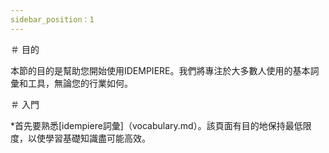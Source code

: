 ```yaml
---
sidebar_position：1
---
```

＃ 目的

本節的目的是幫助您開始使用IDEMPIERE。我們將專注於大多數人使用的基本詞彙和工具，無論您的行業如何。

＃ 入門

*首先要熟悉[idempiere詞彙]（vocabulary.md）。該頁面有目的地保持最低限度，以使學習基礎知識盡可能高效。